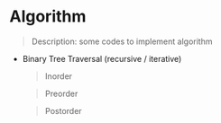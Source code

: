 # Algorithm
> Description: some codes to implement algorithm

* Binary Tree Traversal (recursive / iterative)

    > Inorder

    > Preorder

    > Postorder
